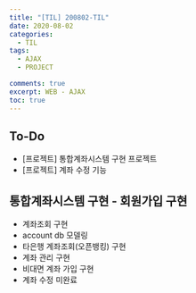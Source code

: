 ```yaml
---
title: "[TIL] 200802-TIL"
date: 2020-08-02
categories:
  - TIL
tags:
  - AJAX
  - PROJECT

comments: true
excerpt: WEB - AJAX
toc: true
---
```


## To-Do
- [프로젝트] 통합계좌시스템 구현 프로젝트
- [프로젝트] 계좌 수정 기능 

## 통합계좌시스템 구현 - 회원가입 구현

- 계좌조회 구현
- account db 모델링
- 타은행 계좌조회(오픈뱅킹) 구현
- 계좌 관리 구현
- 비대면 계좌 가입 구현
- 계좌 수정 미완료 